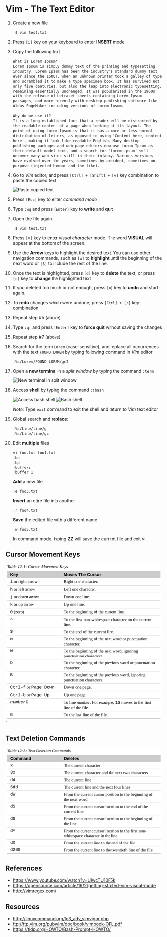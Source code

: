 # Vim - The Text Editor

1. Create a new file 

        $ vim test.txt

2. Press `[i]` key on your keyboard to enter **INSERT** mode

3. Copy the following text

    ```
    What is Lorem Ipsum?
    Lorem Ipsum is simply dummy text of the printing and typesetting industry. Lorem Ipsum has been the industry's standard dummy text ever since the 1500s, when an unknown printer took a galley of type and scrambled it to make a type specimen book. It has survived not only five centuries, but also the leap into electronic typesetting, remaining essentially unchanged. It was popularised in the 1960s with the release of Letraset sheets containing Lorem Ipsum passages, and more recently with desktop publishing software like Aldus PageMaker including versions of Lorem Ipsum.
    
    Why do we use it?
    It is a long established fact that a reader will be distracted by the readable content of a page when looking at its layout. The point of using Lorem Ipsum is that it has a more-or-less normal distribution of letters, as opposed to using 'Content here, content here', making it look like readable English. Many desktop publishing packages and web page editors now use Lorem Ipsum as their default model text, and a search for 'lorem ipsum' will uncover many web sites still in their infancy. Various versions have evolved over the years, sometimes by accident, sometimes on purpose (injected humour and the like).
    ```

4. Go to *Vim* editor, and press `[Ctrl] + [Shift] + [v]` key combination to paste the copied text

    ![Paste copied text](../../image/getting_started_with_linux/12_vim_paste_text.png)

5. Press `[Esc]` key to enter *command mode*
6. Type `:wq` and press `[Enter]` key to **write** and **quit**
7. Open the file again

        $ vim test.txt

8. Press `[v]` key to enter *visual character* mode. The word **VISUAL** will appear at the bottom of the screen.
9.  Use the **Arrow** keys to highlight the desired text. You can use other navigation commands, such as `[w]` to **highlight** until the beginning of the next word or `[$]` to include the rest of the line.
10. Once the text is highlighted, press `[d]` key to **delete** the text, or press `[c]` key to **change** the highlighted text
11. If you deleted too much or not enough, press `[u]` key to **undo** and start again.
12. To **redo** changes which were undone, press `[Ctrl] + [r]` key combination
13. Repeat step #5 (above)
14. Type `:q!` and press `[Enter]` key to **force quit** without saving the changes
15. Repeat step #7 (above)
16. Search for the term `Lorem` (case-sensitive), and replace all occurrences with the text `FOUND LOREM` by typing following command in *Vim* editor

        :%s/Lorem/FOUND LOREM/gcI

17. Open a **new terminal** in a *split window* by typing the command `:term`

    ![New terminal in split window](../../image/getting_started_with_linux/13_vim_term.png)

18. Access **shell** by typing the command `:!bash`

    ![Access bash shell](../../image/getting_started_with_linux/14_vim_bash.png)
    ![Bash shell](../../image/getting_started_with_linux/14b_vim_bash.png)

    *Note:* Type `exit` command to exit the shell and return to *Vim* text editor  

19. Global search and **replace**: 
    
        :%s/Line/line/g
        :%s/Line/line/gc

20. Edit **multiple** files

        vi foo.txt foo1.txt
        :bn
        :bp
        :buffers
        :buffer 1

    **Add** a new file

        :e foo3.txt

    **Insert** an etire file into another

        :r foo4.txt

    **Save** the edited file with a different name

        :w foo5.txt

    In command mode, typing **ZZ** will save the current file and exit vi.

## Cursor Movement Keys

![Cursor movement keys](../../image/misc/2020-10-07_19-14_vim.png)`

## Text Deletion Commands

![Text deletion commands](../../image/misc/2020-10-07_19-50_vimTextDeletion.png)

## References

* https://www.youtube.com/watch?v=UIwcTU10F5k
* https://opensource.com/article/19/2/getting-started-vim-visual-mode
* http://vimregex.com/

## Resources

* http://linuxcommand.org/lc3_adv_vimvigor.php
* ftp://ftp.vim.org/pub/vim/doc/book/vimbook-OPL.pdf
* https://tldp.org/HOWTO/Bash-Prompt-HOWTO/